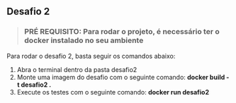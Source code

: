 ## Desafio 2
> ### PRÉ REQUISITO:   Para rodar o projeto, é necessário ter o docker instalado no seu ambiente
Para rodar o desafio 2, basta seguir os comandos abaixo:

 1. Abra o terminal dentro da pasta desafio2
 2. Monte uma imagem do desafio com o seguinte comando: **docker build -t desafio2 .**
 3. Execute os testes com o seguinte comando: **docker run desafio2**
